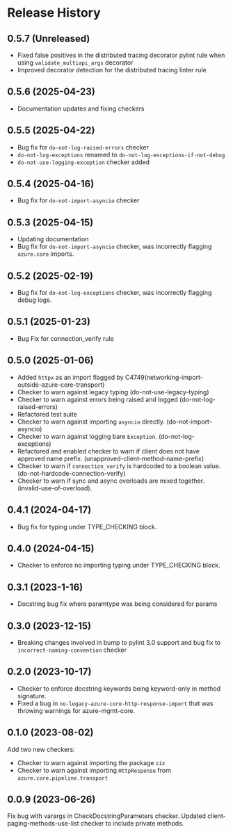 # Release History

## 0.5.7 (Unreleased)
- Fixed false positives in the distributed tracing decorator pylint rule when using `validate_multiapi_args` decorator
- Improved decorator detection for the distributed tracing linter rule

## 0.5.6 (2025-04-23)
- Documentation updates and fixing checkers

## 0.5.5 (2025-04-22)

- Bug fix for `do-not-log-raised-errors` checker
- `do-not-log-exceptions` renamed to `do-not-log-exceptions-if-not-debug`
- `do-not-use-logging-exception` checker added

## 0.5.4 (2025-04-16)
- Bug fix for `do-not-import-asyncio` checker

## 0.5.3 (2025-04-15)
- Updating documentation
- Bug fix for `do-not-import-asyncio` checker, was incorrectly flagging `azure.core` imports.

## 0.5.2 (2025-02-19)

- Bug fix for `do-not-log-exceptions` checker, was incorrectly flagging debug logs.

## 0.5.1 (2025-01-23)

- Bug Fix for connection_verify rule

## 0.5.0 (2025-01-06)

- Added `httpx` as an import flagged by C4749(networking-import-outside-azure-core-transport)
- Checker to warn against legacy typing (do-not-use-legacy-typing)
- Checker to warn against errors being raised and logged (do-not-log-raised-errors)
- Refactored test suite
- Checker to warn against importing `asyncio` directly. (do-not-import-asyncio)
- Checker to warn against logging bare `Exception`. (do-not-log-exceptions)
- Refactored and enabled checker to warn if client does not have approved name prefix. (unapproved-client-method-name-prefix)
- Checker to warn if `connection_verify` is hardcoded to a boolean value. (do-not-hardcode-connection-verify)
- Checker to warn if sync and async overloads are mixed together. (invalid-use-of-overload).


## 0.4.1 (2024-04-17)

- Bug fix for typing under TYPE_CHECKING block.

## 0.4.0 (2024-04-15)

- Checker to enforce no importing typing under TYPE_CHECKING block.

## 0.3.1 (2023-1-16)

- Docstring bug fix where paramtype was being considered for params

## 0.3.0 (2023-12-15)

- Breaking changes involved in bump to pylint 3.0 support and bug fix to `incorrect-naming-convention` checker

## 0.2.0 (2023-10-17)

- Checker to enforce docstring keywords being keyword-only in method signature.
- Fixed a bug in `no-legacy-azure-core-http-response-import` that was throwing warnings for azure-mgmt-core.

## 0.1.0 (2023-08-02)

Add two new checkers:
- Checker to warn against importing the package `six`
- Checker to warn against importing `HttpResponse` from `azure.core.pipeline.transport` 

## 0.0.9 (2023-06-26)
Fix bug with varargs in CheckDocstringParameters checker.
Updated client-paging-methods-use-list checker to include private methods.